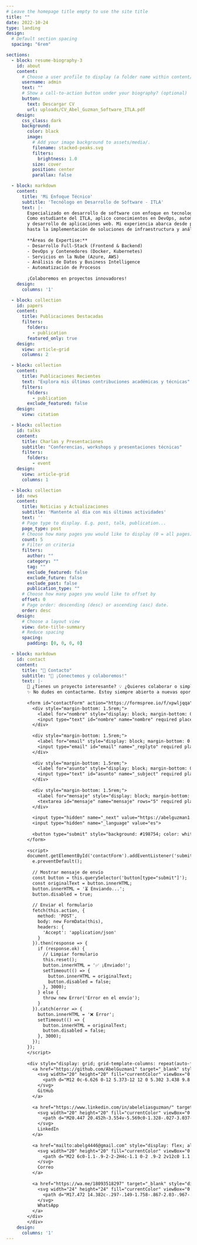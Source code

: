 ```yaml
---
# Leave the homepage title empty to use the site title
title: ""
date: 2022-10-24
type: landing
design:
  # Default section spacing
  spacing: "6rem"

sections:
  - block: resume-biography-3
    id: about
    content:
      # Choose a user profile to display (a folder name within content/authors/)
      username: admin
      text: ""
      # Show a call-to-action button under your biography? (optional)
      button:
        text: Descargar CV
        url: uploads/CV_Abel_Guzman_Software_ITLA.pdf
    design:
      css_class: dark
      background:
        color: black
        image:
          # Add your image background to assets/media/.
          filename: stacked-peaks.svg
          filters:
            brightness: 1.0
          size: cover
          position: center
          parallax: false

  - block: markdown
    content:
      title: 'Mi Enfoque Técnico'
      subtitle: 'Tecnólogo en Desarrollo de Software - ITLA'
      text: |-
        Especializado en desarrollo de software con enfoque en tecnologías modernas y metodologías ágiles.
        Como estudiante del ITLA, aplico conocimientos en DevOps, automatización, contenedores Docker,
        y desarrollo de aplicaciones web. Mi experiencia abarca desde programación en múltiples lenguajes
        hasta la implementación de soluciones de infraestructura y análisis de datos.
        
        **Áreas de Expertise:**
        - Desarrollo Full-Stack (Frontend & Backend)
        - DevOps y Contenedores (Docker, Kubernetes)
        - Servicios en la Nube (Azure, AWS)
        - Análisis de Datos y Business Intelligence
        - Automatización de Procesos
        
        ¡Colaboremos en proyectos innovadores! 
    design:
      columns: '1'

  - block: collection
    id: papers
    content:
      title: Publicaciones Destacadas
      filters:
        folders:
          - publication
        featured_only: true
    design:
      view: article-grid
      columns: 2

  - block: collection
    content:
      title: Publicaciones Recientes
      text: "Explora mis últimas contribuciones académicas y técnicas"
      filters:
        folders:
          - publication
        exclude_featured: false
    design:
      view: citation

  - block: collection
    id: talks
    content:
      title: Charlas y Presentaciones
      subtitle: "Conferencias, workshops y presentaciones técnicas"
      filters:
        folders:
          - event
    design:
      view: article-grid
      columns: 1

  - block: collection
    id: news
    content:
      title: Noticias y Actualizaciones
      subtitle: 'Mantente al día con mis últimas actividades'
      text: ''
      # Page type to display. E.g. post, talk, publication...
      page_type: post
      # Choose how many pages you would like to display (0 = all pages)
      count: 5
      # Filter on criteria
      filters:
        author: ""
        category: ""
        tag: ""
        exclude_featured: false
        exclude_future: false
        exclude_past: false
        publication_type: ""
      # Choose how many pages you would like to offset by
      offset: 0
      # Page order: descending (desc) or ascending (asc) date.
      order: desc
    design:
      # Choose a layout view
      view: date-title-summary
      # Reduce spacing
      spacing:
        padding: [0, 0, 0, 0]

  - block: markdown
    id: contact
    content:
      title: "📧 Contacto"
      subtitle: "🤝 ¡Conectemos y colaboremos!"
      text: |-
        🚀 ¿Tienes un proyecto interesante? 💡 ¿Quieres colaborar o simplemente charlar sobre tecnología? 
        ✨ No dudes en contactarme. Estoy siempre abierto a nuevas oportunidades y conexiones profesionales.
        
        <form id="contactForm" action="https://formspree.io/f/xpwljqqa" method="POST" style="max-width: 600px; margin: 2rem auto; background: rgba(26, 58, 46, 0.8); padding: 2rem; border-radius: 15px;">
          <div style="margin-bottom: 1.5rem;">
            <label for="nombre" style="display: block; margin-bottom: 0.5rem; color: white; font-weight: bold;">👤 Nombre completo</label>
            <input type="text" id="nombre" name="nombre" required placeholder="Tu nombre completo" style="width: 100%; padding: 1rem; border: none; border-radius: 8px; font-size: 1rem; background: rgba(255,255,255,0.95); color: #333; box-sizing: border-box;">
          </div>
          
          <div style="margin-bottom: 1.5rem;">
            <label for="email" style="display: block; margin-bottom: 0.5rem; color: white; font-weight: bold;">📧 Correo electrónico</label>
            <input type="email" id="email" name="_replyto" required placeholder="tu@email.com" style="width: 100%; padding: 1rem; border: none; border-radius: 8px; font-size: 1rem; background: rgba(255,255,255,0.95); color: #333; box-sizing: border-box;">
          </div>
          
          <div style="margin-bottom: 1.5rem;">
            <label for="asunto" style="display: block; margin-bottom: 0.5rem; color: white; font-weight: bold;">📋 Asunto</label>
            <input type="text" id="asunto" name="_subject" required placeholder="¿De qué quieres hablar?" style="width: 100%; padding: 1rem; border: none; border-radius: 8px; font-size: 1rem; background: rgba(255,255,255,0.95); color: #333; box-sizing: border-box;">
          </div>
          
          <div style="margin-bottom: 1.5rem;">
            <label for="mensaje" style="display: block; margin-bottom: 0.5rem; color: white; font-weight: bold;">💬 Mensaje</label>
            <textarea id="mensaje" name="mensaje" rows="5" required placeholder="Cuéntame sobre tu proyecto o idea..." style="width: 100%; padding: 1rem; border: none; border-radius: 8px; font-size: 1rem; background: rgba(255,255,255,0.95); color: #333; box-sizing: border-box; resize: vertical;"></textarea>
          </div>
          
          <input type="hidden" name="_next" value="https://abelguzman1.github.io/darkneko.github.io/#contact">
          <input type="hidden" name="_language" value="es">
          
          <button type="submit" style="background: #198754; color: white; padding: 1rem 2rem; border: none; border-radius: 8px; font-size: 1.1rem; font-weight: bold; cursor: pointer; width: 100%; transition: all 0.3s ease;">🚀 Enviar Mensaje</button>
        </form>
        
        <script>
        document.getElementById('contactForm').addEventListener('submit', function(e) {
          e.preventDefault();
          
          // Mostrar mensaje de envío
          const button = this.querySelector('button[type="submit"]');
          const originalText = button.innerHTML;
          button.innerHTML = '⏳ Enviando...';
          button.disabled = true;
          
          // Enviar el formulario
          fetch(this.action, {
            method: 'POST',
            body: new FormData(this),
            headers: {
              'Accept': 'application/json'
            }
          }).then(response => {
            if (response.ok) {
              // Limpiar formulario
              this.reset();
              button.innerHTML = '✅ ¡Enviado!';
              setTimeout(() => {
                button.innerHTML = originalText;
                button.disabled = false;
              }, 3000);
            } else {
              throw new Error('Error en el envío');
            }
          }).catch(error => {
            button.innerHTML = '❌ Error';
            setTimeout(() => {
              button.innerHTML = originalText;
              button.disabled = false;
            }, 3000);
          });
        });
        </script>
        
        <div style="display: grid; grid-template-columns: repeat(auto-fit, minmax(130px, 1fr)); gap: 1rem; max-width: 600px; margin: 4rem auto 0; padding: 0 1rem;">
          <a href="https://github.com/AbelGuzman1" target="_blank" style="display: flex; align-items: center; justify-content: center; gap: 0.5rem; padding: 1rem; background: rgba(255,255,255,0.15); border-radius: 12px; color: white; text-decoration: none; font-weight: 600; transition: all 0.3s ease; min-height: 50px; font-size: 1rem;">
            <svg width="20" height="20" fill="currentColor" viewBox="0 0 24 24">
              <path d="M12 0c-6.626 0-12 5.373-12 12 0 5.302 3.438 9.8 8.207 11.387.599.111.793-.261.793-.577v-2.234c-3.338.726-4.033-1.416-4.033-1.416-.546-1.387-1.333-1.756-1.333-1.756-1.089-.745.083-.729.083-.729 1.205.084 1.839 1.237 1.839 1.237 1.07 1.834 2.807 1.304 3.492.997.107-.775.418-1.305.762-1.604-2.665-.305-5.467-1.334-5.467-5.931 0-1.311.469-2.381 1.236-3.221-.124-.303-.535-1.524.117-3.176 0 0 1.008-.322 3.301 1.23.957-.266 1.983-.399 3.003-.404 1.02.005 2.047.138 3.006.404 2.291-1.552 3.297-1.23 3.297-1.23.653 1.653.242 2.874.118 3.176.77.84 1.235 1.911 1.235 3.221 0 4.609-2.807 5.624-5.479 5.921.43.372.823 1.102.823 2.222v3.293c0 .319.192.694.801.576 4.765-1.589 8.199-6.086 8.199-11.386 0-6.627-5.373-12-12-12z"/>
            </svg>
            GitHub
          </a>
          
          <a href="https://www.linkedin.com/in/abeleliasguzman/" target="_blank" style="display: flex; align-items: center; justify-content: center; gap: 0.5rem; padding: 1rem; background: rgba(255,255,255,0.15); border-radius: 12px; color: white; text-decoration: none; font-weight: 600; transition: all 0.3s ease; min-height: 50px; font-size: 1rem;">
            <svg width="20" height="20" fill="currentColor" viewBox="0 0 24 24">
              <path d="M20.447 20.452h-3.554v-5.569c0-1.328-.027-3.037-1.852-3.037-1.853 0-2.136 1.445-2.136 2.939v5.667H9.351V9h3.414v1.561h.046c.477-.9 1.637-1.85 3.37-1.85 3.601 0 4.267 2.37 4.267 5.455v6.286zM5.337 7.433c-1.144 0-2.063-.926-2.063-2.065 0-1.138.92-2.063 2.063-2.063 1.14 0 2.064.925 2.064 2.063 0 1.139-.925 2.065-2.064 2.065zm1.782 13.019H3.555V9h3.564v11.452zM22.225 0H1.771C.792 0 0 .774 0 1.729v20.542C0 23.227.792 24 1.771 24h20.451C23.2 24 24 23.227 24 22.271V1.729C24 .774 23.2 0 22.222 0h.003z"/>
            </svg>
            LinkedIn
          </a>
          
          <a href="mailto:abelg4446@gmail.com" style="display: flex; align-items: center; justify-content: center; gap: 0.5rem; padding: 1rem; background: rgba(255,255,255,0.15); border-radius: 12px; color: white; text-decoration: none; font-weight: 600; transition: all 0.3s ease; min-height: 50px; font-size: 1rem;">
            <svg width="20" height="20" fill="currentColor" viewBox="0 0 24 24">
              <path d="M22 6c0-1.1-.9-2-2-2H4c-1.1 0-2 .9-2 2v12c0 1.1.9 2 2 2h16c1.1 0 2-.9 2-2V6zm-2 0l-8 5-8-5h16zm0 12H4V8l8 5 8-5v10z"/>
            </svg>
            Correo
          </a>
          
          <a href="https://wa.me/18093518297" target="_blank" style="display: flex; align-items: center; justify-content: center; gap: 0.5rem; padding: 1rem; background: rgba(255,255,255,0.15); border-radius: 12px; color: white; text-decoration: none; font-weight: 600; transition: all 0.3s ease; min-height: 50px; font-size: 1rem;">
            <svg width="24" height="24" fill="currentColor" viewBox="0 0 24 24">
              <path d="M17.472 14.382c-.297-.149-1.758-.867-2.03-.967-.273-.099-.471-.148-.67.15-.197.297-.767.966-.94 1.164-.173.199-.347.223-.644.075-.297-.15-1.255-.463-2.39-1.475-.883-.788-1.48-1.761-1.653-2.059-.173-.297-.018-.458.13-.606.134-.133.298-.347.446-.52.149-.174.198-.298.298-.497.099-.198.05-.371-.025-.52-.075-.149-.669-1.612-.916-2.207-.242-.579-.487-.5-.669-.51-.173-.008-.371-.01-.57-.01-.198 0-.52.074-.792.372-.272.297-1.04 1.016-1.04 2.479 0 1.462 1.065 2.875 1.213 3.074.149.198 2.096 3.2 5.077 4.487.709.306 1.262.489 1.694.625.712.227 1.36.195 1.871.118.571-.085 1.758-.719 2.006-1.413.248-.694.248-1.289.173-1.413-.074-.124-.272-.198-.57-.347m-5.421 7.403h-.004a9.87 9.87 0 01-5.031-1.378l-.361-.214-3.741.982.998-3.648-.235-.374a9.86 9.86 0 01-1.51-5.26c.001-5.45 4.436-9.884 9.888-9.884 2.64 0 5.122 1.03 6.988 2.898a9.825 9.825 0 012.893 6.994c-.003 5.45-4.437 9.884-9.885 9.884m8.413-18.297A11.815 11.815 0 0012.05 0C5.495 0 .16 5.335.157 11.892c0 2.096.547 4.142 1.588 5.945L.057 24l6.305-1.654a11.882 11.882 0 005.683 1.448h.005c6.554 0 11.89-5.335 11.893-11.893A11.821 11.821 0 0020.89 3.488"/>
            </svg>
            WhatsApp
          </a>
        </div>
        </div>
    design:
      columns: '1'
---
```

